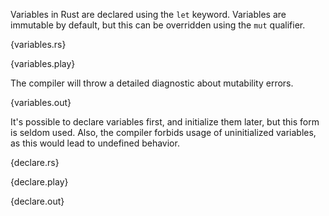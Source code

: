 Variables in Rust are declared using the `let` keyword. Variables are immutable
by default, but this can be overridden using the `mut` qualifier.

{variables.rs}

{variables.play}

The compiler will throw a detailed diagnostic about mutability errors.

{variables.out}

It's possible to declare variables first, and initialize them later, but this
form is seldom used. Also, the compiler forbids usage of uninitialized
variables, as this would lead to undefined behavior.

{declare.rs}

{declare.play}

{declare.out}
